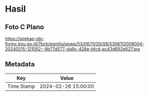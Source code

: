 # Hasil

## Foto C Plano

https://sirekap-obj-formc.kpu.go.id/7bcb/pemilu/ppwp/53/06/11/20/08/5306112008004-20240215-121052--8b77d577-da9c-428e-bfcd-ac43d692e627.jpg


## Metadata

| Key        | Value               |
| ---------- | ------------------- |
| Time Stamp | 2024-02-26 15:00:00 |



